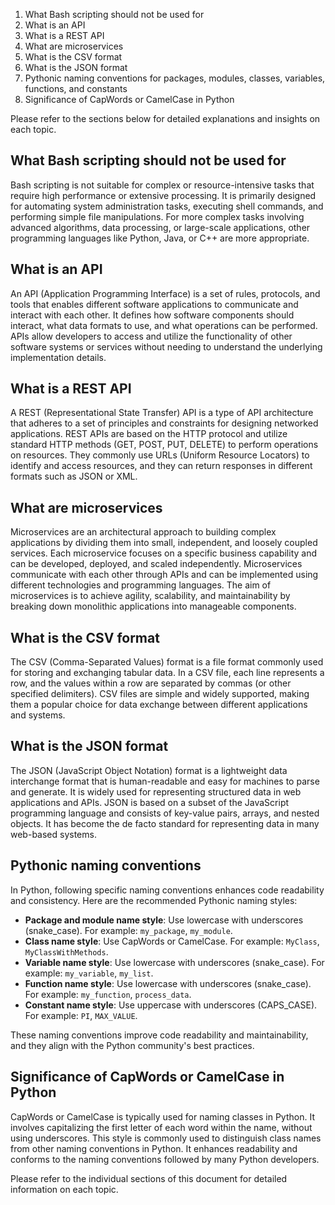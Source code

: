 1. What Bash scripting should not be used for
2. What is an API
3. What is a REST API
4. What are microservices
5. What is the CSV format
6. What is the JSON format
7. Pythonic naming conventions for packages, modules, classes, variables, functions, and constants
8. Significance of CapWords or CamelCase in Python

Please refer to the sections below for detailed explanations and insights on each topic.

## What Bash scripting should not be used for

Bash scripting is not suitable for complex or resource-intensive tasks that require high performance or extensive processing. It is primarily designed for automating system administration tasks, executing shell commands, and performing simple file manipulations. For more complex tasks involving advanced algorithms, data processing, or large-scale applications, other programming languages like Python, Java, or C++ are more appropriate.

## What is an API

An API (Application Programming Interface) is a set of rules, protocols, and tools that enables different software applications to communicate and interact with each other. It defines how software components should interact, what data formats to use, and what operations can be performed. APIs allow developers to access and utilize the functionality of other software systems or services without needing to understand the underlying implementation details.

## What is a REST API

A REST (Representational State Transfer) API is a type of API architecture that adheres to a set of principles and constraints for designing networked applications. REST APIs are based on the HTTP protocol and utilize standard HTTP methods (GET, POST, PUT, DELETE) to perform operations on resources. They commonly use URLs (Uniform Resource Locators) to identify and access resources, and they can return responses in different formats such as JSON or XML.

## What are microservices

Microservices are an architectural approach to building complex applications by dividing them into small, independent, and loosely coupled services. Each microservice focuses on a specific business capability and can be developed, deployed, and scaled independently. Microservices communicate with each other through APIs and can be implemented using different technologies and programming languages. The aim of microservices is to achieve agility, scalability, and maintainability by breaking down monolithic applications into manageable components.

## What is the CSV format

The CSV (Comma-Separated Values) format is a file format commonly used for storing and exchanging tabular data. In a CSV file, each line represents a row, and the values within a row are separated by commas (or other specified delimiters). CSV files are simple and widely supported, making them a popular choice for data exchange between different applications and systems.

## What is the JSON format

The JSON (JavaScript Object Notation) format is a lightweight data interchange format that is human-readable and easy for machines to parse and generate. It is widely used for representing structured data in web applications and APIs. JSON is based on a subset of the JavaScript programming language and consists of key-value pairs, arrays, and nested objects. It has become the de facto standard for representing data in many web-based systems.

## Pythonic naming conventions

In Python, following specific naming conventions enhances code readability and consistency. Here are the recommended Pythonic naming styles:

- **Package and module name style**: Use lowercase with underscores (snake_case). For example: `my_package`, `my_module`.
- **Class name style**: Use CapWords or CamelCase. For example: `MyClass`, `MyClassWithMethods`.
- **Variable name style**: Use lowercase with underscores (snake_case). For example: `my_variable`, `my_list`.
- **Function name style**: Use lowercase with underscores (snake_case). For example: `my_function`, `process_data`.
- **Constant name style**: Use uppercase with underscores (CAPS_CASE). For example: `PI`, `MAX_VALUE`.

These naming conventions improve code readability and maintainability, and they align with the Python community's best practices.

## Significance of CapWords or CamelCase in Python

CapWords or CamelCase is typically used for naming classes in Python. It involves capitalizing the first letter of each word within the name, without using underscores. This style is commonly used to distinguish class names from other naming conventions in Python. It enhances readability and conforms to the naming conventions followed by many Python developers.

Please refer to the individual sections of this document for detailed information on each topic.
